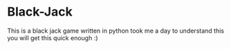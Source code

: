 # Black-Jack

This is a black jack game written in python took me a day to understand this you will get this quick enough :)
